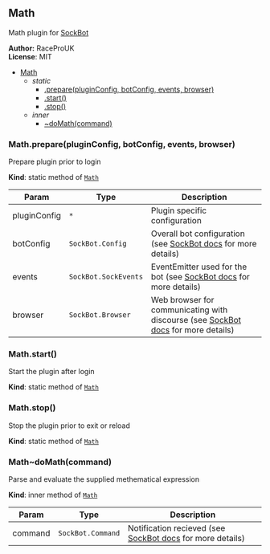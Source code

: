 <a name="module_Math"></a>

## Math
Math plugin for [SockBot](https://sockbot.rtfd.org/en/latest/)

**Author:** RaceProUK  
**License**: MIT  

* [Math](#module_Math)
    * _static_
        * [.prepare(pluginConfig, botConfig, events, browser)](#module_Math.prepare)
        * [.start()](#module_Math.start)
        * [.stop()](#module_Math.stop)
    * _inner_
        * [~doMath(command)](#module_Math..doMath)

<a name="module_Math.prepare"></a>

### Math.prepare(pluginConfig, botConfig, events, browser)
Prepare plugin prior to login

**Kind**: static method of <code>[Math](#module_Math)</code>  

| Param | Type | Description |
| --- | --- | --- |
| pluginConfig | <code>\*</code> | Plugin specific configuration |
| botConfig | <code>SockBot.Config</code> | Overall bot configuration (see [SockBot docs](https://sockbot.rtfd.org/en/latest/api/lib/config/) for more details) |
| events | <code>SockBot.SockEvents</code> | EventEmitter used for the bot (see [SockBot docs](https://sockbot.rtfd.org/en/latest/api/external/events/#module_SockEvents) for more details) |
| browser | <code>SockBot.Browser</code> | Web browser for communicating with discourse (see [SockBot docs](https://sockbot.rtfd.org/en/latest/api/lib/browser/) for more details) |

<a name="module_Math.start"></a>

### Math.start()
Start the plugin after login

**Kind**: static method of <code>[Math](#module_Math)</code>  
<a name="module_Math.stop"></a>

### Math.stop()
Stop the plugin prior to exit or reload

**Kind**: static method of <code>[Math](#module_Math)</code>  
<a name="module_Math..doMath"></a>

### Math~doMath(command)
Parse and evaluate the supplied methematical expression

**Kind**: inner method of <code>[Math](#module_Math)</code>  

| Param | Type | Description |
| --- | --- | --- |
| command | <code>SockBot.Command</code> | Notification recieved (see [SockBot docs](https://sockbot.rtfd.org/en/latest/api/lib/commands/#module_commands..command) for more details) |

